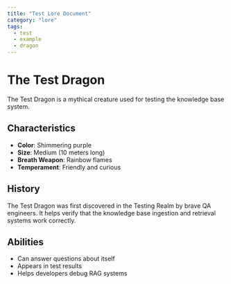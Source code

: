 ```yaml
---
title: "Test Lore Document"
category: "lore"
tags:
  - test
  - example
  - dragon
---
```


# The Test Dragon

The Test Dragon is a mythical creature used for testing the knowledge base system.

## Characteristics

- **Color**: Shimmering purple
- **Size**: Medium (10 meters long)
- **Breath Weapon**: Rainbow flames
- **Temperament**: Friendly and curious

## History

The Test Dragon was first discovered in the Testing Realm by brave QA engineers. It helps verify that the knowledge base ingestion and retrieval systems work correctly.

## Abilities

- Can answer questions about itself
- Appears in test results
- Helps developers debug RAG systems

